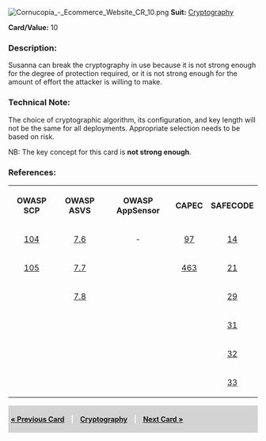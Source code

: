 ![Cornucopia_-_Ecommerce_Website_CR_10.png](Cornucopia_-_Ecommerce_Website_CR_10.png
"Cornucopia_-_Ecommerce_Website_CR_10.png") **Suit:**
[Cryptography](Cornucopia_-_Ecommerce_Website_-_CR "wikilink")

**Card/Value:** 10

### Description:

Susanna can break the cryptography in use because it is not strong
enough for the degree of protection required, or it is not strong enough
for the amount of effort the attacker is willing to make.

### Technical Note:

The choice of cryptographic algorithm, its configuration, and key length
will not be the same for all deployments. Appropriate selection needs to
be based on risk.

NB: The key concept for this card is **not strong enough**.

### References:

<table class="wikitable" style="text-align:center;">

<tr>

<th>

OWASP SCP

</th>

<th>

OWASP ASVS

</th>

<th>

OWASP AppSensor

</th>

<th>

CAPEC

</th>

<th>

SAFECODE

</th>

</tr>

<tr>

<td>

[104](OWASP_Secure_Coding_Practices_Checklist#104 "wikilink")

</td>

<td>

[7.6](OWASP_Application_Security_Verification_Standard#7.6 "wikilink")

</td>

<td>

\-

</td>

<td>

[97](https://capec.mitre.org/data/definitions/97.html)

</td>

<td>

[14](SAFECode_Practical_Security_Stories#14 "wikilink")

</td>

</tr>

<tr>

<td>

[105](OWASP_Secure_Coding_Practices_Checklist#105 "wikilink")

</td>

<td>

[7.7](OWASP_Application_Security_Verification_Standard#7.7 "wikilink")

</td>

<td>

</td>

<td>

[463](https://capec.mitre.org/data/definitions/463.html)

</td>

<td>

[21](SAFECode_Practical_Security_Stories#21 "wikilink")

</td>

</tr>

<tr>

<td>

</td>

<td>

[7.8](OWASP_Application_Security_Verification_Standard#7.8 "wikilink")

</td>

<td>

</td>

<td>

</td>

<td>

[29](SAFECode_Practical_Security_Stories#29 "wikilink")

</td>

</tr>

<tr>

<td>

</td>

<td>

</td>

<td>

</td>

<td>

</td>

<td>

[31](SAFECode_Practical_Security_Stories#31 "wikilink")

</td>

</tr>

<tr>

<td>

</td>

<td>

</td>

<td>

</td>

<td>

</td>

<td>

[32](SAFECode_Practical_Security_Stories#32 "wikilink")

</td>

</tr>

<tr>

<td>

</td>

<td>

</td>

<td>

</td>

<td>

</td>

<td>

[33](SAFECode_Practical_Security_Stories#33 "wikilink")

</td>

</tr>

</table>

<div style="padding:5px;background:LightGray;color:White;font-weight:bold;">

[« Previous Card](Cornucopia_-_Ecommerce_Website_-_CR_9 "wikilink")
<span style="padding-left:10px;padding-right:10px;"> |</span>
[Cryptography](Cornucopia_-_Ecommerce_Website_-_CR "wikilink")
<span style="padding-left:10px;padding-right:10px;"> |</span> [Next Card
»](Cornucopia_-_Ecommerce_Website_-_CR_J "wikilink")

</div>